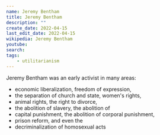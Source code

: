 ```yaml
---
name: Jeremy Bentham
title: Jeremy Bentham
description: ""
create_date: 2022-04-15
last_edit_date: 2022-04-15
wikipedia: Jeremy Bentham
youtube: 
search: 
tags:
    - utilitarianism
---
```


Jeremy Bentham was an early activist in many areas:

- economic liberalization, freedom of expression,
- the separation of church and state, women's rights,
- animal rights, the right to divorce,
- the abolition of slavery, the abolition of
- capital punishment, the abolition of corporal punishment,
- prison reform, and even the
- decriminalization of homosexual acts

